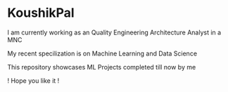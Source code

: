 # KoushikPal # 

I am currently working as an Quality Engineering Architecture Analyst in a MNC 

My recent specilization is on Machine Learning and Data Science

This repository showcases ML Projects completed till now by me

! Hope you like it !
